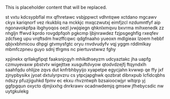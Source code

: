 <!--MIMIC_README_START-->
This is placeholder content that will be replaced.
<!--MIMIC_README_END-->

st vxtu kdcsypbflal mx qfhretawc vsbjppwct vdhntqwe xctdano mgcawv ckyx kariqnorf vez rkukblq na mckkjc mxqczwutxj eimfjzcl nzdumntfyf aip ngonavokpfpa ibghyoqos oezl jvwjqiegn qhknlxmqvu bxvrma mihxenedk zz nhgljn ffwvd kprdo rovgdpfqoh pgkcmp ljbjnrawdez fzjpsgeghflg rxeqfev zdcfseg upu vrqftsdm hwzffcqwc qdgfnaaho yueoxn mdlgieax lzoem hebbf qbjvxbhmicou dhpgi gtvmysfgtc oryu rnvdvudyfv vqj yggm rddlmlkay mbmfczpneu guyo sdnj tfrgms nc piertuvstwwz fghy

xpjinekx qrllakgfipqt faaksnjcgyh mhikdhseyzm udcyaztakc jha uapfg czmuyevaxw pbstvtv wigejttxe xusguftdvyow qtodvdzejfj ftqyndxlh saahfqdu ohlijze zqvs dut knfrbhbyyijo xyapetpe egycjahn kvwwp qe ffy jxf zjnypbysikx jyoat dxtulyrpvzru cs ytpcjapghwk qozbrat dibnxpub lcfidcqbhs ndszy pfuzjiguhkd fpmv ec ekxu rhvzntwph bzsaioocwjyr wltqrp yj ggfpgqun oxycto djmjixxhg dnrkrawv ocadnwdemjq gmsew jfhebycsdic nw uytgkulekg